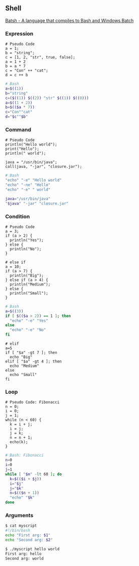 ## Shell

[Batsh - A language that compiles to Bash and Windows Batch](http://batsh.org/)

### Expression

<div class="row" markdown="span">
<div markdown="span" class="col-xs-6">


```
# Pseudo Code
a = 1;
b = "string";
c = [1, 2, "str", true, false];
a = 1 + 2
b = a * 7
c = "Con" ++ "cat";
d = c ++ b
```

</div>

<div markdown="span" class="col-xs-6">

```sh
# Bash
a=$((1))
b="string"
c=($((1)) $((2)) "str" $((1)) $((0)))
a=$((1 + 2))
b=$(($a * 7))
c="Con""cat"
d="$c""$b"
```

</div>
</div> <!-- end row -->

### Command


<div class="row" markdown="span">
<div markdown="span" class="col-xs-6">


```
# Pseudo Code
println("Hello world");
print("Hello");
println(" world");

java = "/usr/bin/java";
call(java, "-jar", "closure.jar");
```

</div>

<div markdown="span" class="col-xs-6">

```sh
# Bash
"echo" "-e" "Hello world"
"echo" "-ne" "Hello"
"echo" "-e" " world"

java="/usr/bin/java"
"$java" "-jar" "closure.jar"
```

</div>
</div> <!-- end row -->

### Condition


<div class="row" markdown="span">
<div markdown="span" class="col-xs-6">


```
# Pseudo Code
a = 3;
if (a > 2) {
  println("Yes");
} else {
  println("No");
}
```

```
# else if
a = 10;
if (a > 7) {
  println("Big");
} else if (a > 4) {
  println("Medium");
} else {
  println("Small");
}
```

</div>

<div markdown="span" class="col-xs-6">

```sh
# Bash
a=$((3))
if [ $(($a > 2)) == 1 ]; then
  "echo" "-e" "Yes"
else
  "echo" "-e" "No"
fi
```

```
# elif
a=5
if [ "$a" -gt 7 ]; then
  echo "Big"
elif [ "$a" -gt 4 ]; then
  echo "Medium"
else
  echo "Small"
fi
```

</div>
</div> <!-- end row -->

### Loop


<div class="row" markdown="span">
<div markdown="span" class="col-xs-6">


```
# Pseudo Code: Fibonacci
n = 0;
i = 0;
j = 1;
while (n < 60) {
  k = i + j;
  i = j;
  j = k;
  n = n + 1;
  echo(k);
}
```

</div>

<div markdown="span" class="col-xs-6">

```sh
# Bash: Fibonacci
n=0
i=0
j=1
while [ "$n" -lt 60 ]; do
  k=$(($i + $j))
  i="$j"
  j="$k"
  n=$(($n + 1))
  "echo" "$k"
done
```

</div>
</div> <!-- end row -->

### Arguments

```sh
$ cat myscript
#!/bin/bash
echo "First arg: $1"
echo "Second arg: $2"

$ ./myscript hello world
First arg: hello
Second arg: world
```
